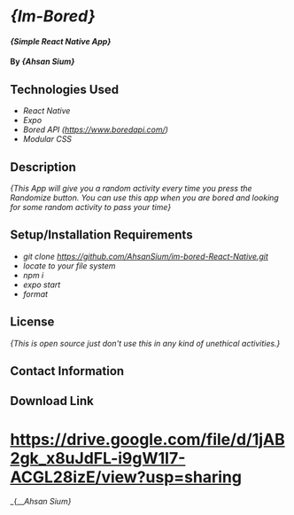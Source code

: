 # _{Im-Bored}_

#### _{Simple React Native App}_

#### By _**{Ahsan Sium}**_

## Technologies Used

* _React Native_
* _Expo_
* _Bored API (https://www.boredapi.com/)_
* _Modular CSS_

## Description

_{This App will give you a random activity every time you press the Randomize button. You can use this app when you are bored and looking for some random activity to pass your time}_

## Setup/Installation Requirements

* _git clone https://github.com/AhsanSium/im-bored-React-Native.git_
* _locate to your file system_
* _npm i_
* _expo start_
* _format_

<!-- _{Leave nothing to chance! You want it to be easy for potential users, employers and collaborators to run your app. Do I need to run a server? How should I set up my databases? Is there other code this application depends on? We recommend deleting the project from your desktop, re-cloning the project from GitHub, and writing down all the steps necessary to get the project working again.}_ -->

<!-- ## Known Bugs

* _Any known issues_
* _should go here_ -->

## License

_{This is open source just don't use this in any kind of unethical activities.}_

## Contact Information


## Download Link

# https://drive.google.com/file/d/1jAB2gk_x8uJdFL-i9gW1I7-ACGL28izE/view?usp=sharing

_{___Ahsan Sium}_